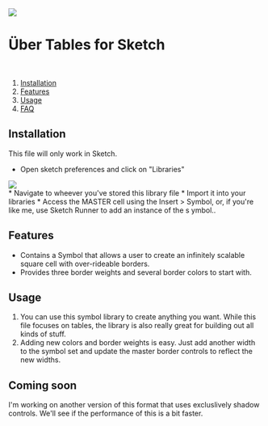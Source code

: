 <img src="./Assets/readme_header.png">

<br />

# Über Tables for Sketch

<br />

1. [Installation](#installation)
1. [Features](#features)
1. [Usage](#usage)
1. [FAQ](#faq)

## Installation
This file will only work in Sketch. 
* Open sketch preferences and click on "Libraries"
<img src="./Assets/libraries_screen.png">
<br />
* Navigate to wheever you've stored this library file
* Import it into your libraries
* Access the MASTER cell using the Insert > Symbol, or, if you're like me, use Sketch Runner to add an instance of the s ymbol.. 

## Features
* Contains a Symbol that allows a user to create an infinitely scalable square cell with over-rideable borders.
* Provides three border weights and several border colors to start with.


## Usage
1. You can use this symbol library to create anything you want. While this file focuses on tables, the library is also really great for building out all kinds of stuff. 
2. Adding new colors and border weights is easy. Just add another width to the symbol set and update the master border controls to reflect the new widths.

## Coming soon
I'm working on another version of this format that uses excluslively shadow controls. We'll see if the performance of this is a bit faster. 
